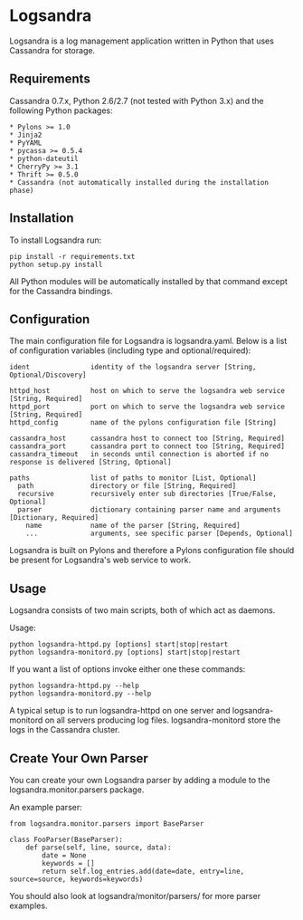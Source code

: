 Logsandra
=========
Logsandra is a log management application written in Python
that uses Cassandra for storage.


Requirements
------------
Cassandra 0.7.x, Python 2.6/2.7 (not tested with Python 3.x) and the
following Python packages:

    * Pylons >= 1.0
    * Jinja2
    * PyYAML
    * pycassa >= 0.5.4
    * python-dateutil
    * CherryPy >= 3.1
    * Thrift >= 0.5.0
    * Cassandra (not automatically installed during the installation phase)


Installation
------------
To install Logsandra run:

    pip install -r requirements.txt
    python setup.py install

All Python modules will be automatically installed by that command except for the Cassandra bindings.


Configuration
-------------
The main configuration file for Logsandra is logsandra.yaml.
Below is a list of configuration variables (including type and optional/required):

    ident               identity of the logsandra server [String, Optional/Discovery]

    httpd_host          host on which to serve the logsandra web service [String, Required]
    httpd_port          port on which to serve the logsandra web service [String, Required]
    httpd_config        name of the pylons configuration file [String]

    cassandra_host      cassandra host to connect too [String, Required]
    cassandra_port      cassandra port to connect too [String, Required]
    cassandra_timeout   in seconds until connection is aborted if no response is delivered [String, Optional]

    paths               list of paths to monitor [List, Optional]
      path              directory or file [String, Required]
      recursive         recursively enter sub directories [True/False, Optional]
      parser            dictionary containing parser name and arguments [Dictionary, Required]
        name            name of the parser [String, Required]
        ...             arguments, see specific parser [Depends, Optional]

Logsandra is built on Pylons and therefore a Pylons
configuration file should be present for Logsandra's web service
to work.


Usage
-----
Logsandra consists of two main scripts, both of which act as daemons.

Usage:

    python logsandra-httpd.py [options] start|stop|restart
    python logsandra-monitord.py [options] start|stop|restart

If you want a list of options invoke either one these commands:

    python logsandra-httpd.py --help
    python logsandra-monitord.py --help

A typical setup is to run logsandra-httpd on one server and
logsandra-monitord on all servers producing log files.
logsandra-monitord store the logs in the Cassandra cluster. 


Create Your Own Parser
----------------------
You can create your own Logsandra parser by adding a module
to the logsandra.monitor.parsers package.

An example parser:

    from logsandra.monitor.parsers import BaseParser

    class FooParser(BaseParser):
        def parse(self, line, source, data):
            date = None
            keywords = []
            return self.log_entries.add(date=date, entry=line, source=source, keywords=keywords)

You should also look at logsandra/monitor/parsers/ for more
parser examples.
